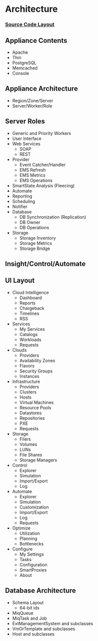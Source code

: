 # Architecture

### [Source Code Layout](architecture/source_code_layout.md)


## Appliance Contents

* Apache
* Thin
* PostgreSQL
* Memcached
* Console

## Appliance Architecture

* Region/Zone/Server
* Server/Worker/Role

## Server Roles

* Generic and Priority Workers
* User Interface
* Web Services
  * SOAP
  * REST
* Provider
  * Event Catcher/Handler
  * EMS Refresh
  * EMS Metrics
  * EMS Operations
* SmartState Analysis (Fleecing)
* Automate
* Reporting
* Scheduling
* Notifier
* Database
  * DB Synchronization (Replication)
  * DB Owner
  * DB Operations
* Storage
  * Storage Inventory
  * Storage Metrics
  * Storage Bridge

## Insight/Control/Automate

## UI Layout

* Cloud Intelligence
  * Dashboard
  * Reports
  * Chargeback
  * Timelines
  * RSS
* Services
  * My Services
  * Catalogs
  * Workloads
  * Requests
* Clouds
  * Providers
  * Availability Zones
  * Flavors
  * Security Groups
  * Instances
* Infrastructure
  * Providers
  * Clusters
  * Hosts
  * Virtual Machines
  * Resource Pools
  * Datastores
  * Repositories
  * PXE
  * Requests
* Storage
  * Filers
  * Volumes
  * LUNs
  * File Shares
  * Storage Managers
* Control
  * Explorer
  * Simulation
  * Import/Export
  * Log
* Automate
  * Explorer
  * Simulation
  * Customization
  * Import/Export
  * Log
  * Requests
* Optimize
  * Utilization
  * Planning
  * Bottlenecks
* Configure
  * My Settings
  * Tasks
  * Configuration
  * SmartProxies
  * About

## Database Architecture

* Schema Layout
  * 64-bit ids
* MiqQueue
* MiqTask and Job
* ExtManagementSystem and subclasses
* VmOrTemplate and subclasses
* Host and subclasses
